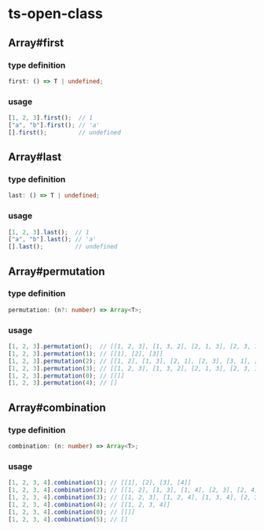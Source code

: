 # ts-open-class

## Array#first

### type definition

```typescript
first: () => T | undefined;
```

### usage

<!-- prettier-ignore-start -->
```typescript
[1, 2, 3].first();  // 1
["a", "b"].first(); // 'a'
[].first();         // undefined
```
<!-- prettier-ignore-end -->

## Array#last

### type definition

```typescript
last: () => T | undefined;
```

### usage

<!-- prettier-ignore-start -->
```typescript
[1, 2, 3].last();  // 1
["a", "b"].last(); // 'a'
[].last();         // undefined
```
<!-- prettier-ignore-end -->

## Array#permutation

### type definition

```typescript
permutation: (n?: number) => Array<T>;
```

### usage

<!-- prettier-ignore-start -->
```typescript
[1, 2, 3].permutation();  // [[1, 2, 3], [1, 3, 2], [2, 1, 3], [2, 3, 1], [3, 1, 2], [3, 2, 1]]
[1, 2, 3].permutation(1); // [[1], [2], [3]]
[1, 2, 3].permutation(2); // [[1, 2], [1, 3], [2, 1], [2, 3], [3, 1], [3, 2]]
[1, 2, 3].permutation(3); // [[1, 2, 3], [1, 3, 2], [2, 1, 3], [2, 3, 1], [3, 1, 2], [3, 2, 1]]
[1, 2, 3].permutation(0); // [[]]
[1, 2, 3].permutation(4); // []
```
<!-- prettier-ignore-end -->

## Array#combination

### type definition

```typescript
combination: (n: number) => Array<T>;
```

### usage

<!-- prettier-ignore-start -->
```typescript
[1, 2, 3, 4].combination(1); // [[1], [2], [3], [4]]
[1, 2, 3, 4].combination(2); // [[1, 2], [1, 3], [1, 4], [2, 3], [2, 4], [3, 4]]
[1, 2, 3, 4].combination(3); // [[1, 2, 3], [1, 2, 4], [1, 3, 4], [2, 3, 4]]
[1, 2, 3, 4].combination(4); // [[1, 2, 3, 4]]
[1, 2, 3, 4].combination(0); // [[]]
[1, 2, 3, 4].combination(5); // []
```
<!-- prettier-ignore-end -->
